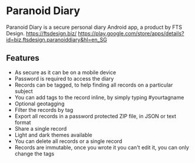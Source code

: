 # Paranoid Diary
Paranoid Diary is a secure personal diary Android app, a product by FTS Design.
https://ftsdesign.biz/
https://play.google.com/store/apps/details?id=biz.ftsdesign.paranoiddiary&hl=en_SG

## Features

- As secure as it can be on a mobile device
- Password is required to access the diary
- Records can be tagged, to help finding all records on a particular subject
- You can add tags to the record inline, by simply typing #yourtagname
- Optional geotagging
- Filter the records by tag
- Export all records in a password protected ZIP file, in JSON or text format
- Share a single record
- Light and dark themes available
- You can delete all records or a single record
- Records are immutable, once you wrote it you can't edit it, you can only change the tags
 